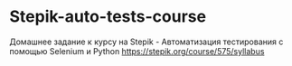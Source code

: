 # Stepik-auto-tests-course
Домашнее задание к курсу на Stepik - Автоматизация тестирования с помощью Selenium и Python 
https://stepik.org/course/575/syllabus
